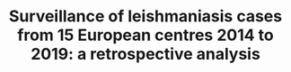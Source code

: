 ---
title: "Surveillance of leishmaniasis cases from 15 European centres 2014 to 2019: a retrospective analysis"
authors: "Van der Auwera G"
journal: "Euro Surveill"
year: 2022
volume: 138
doi: 10.2807/1560-7917.ES.2022.27.4.2002028
pmid: 
---